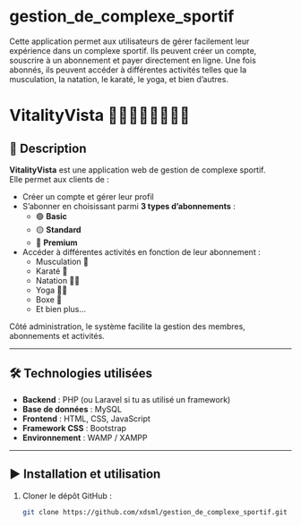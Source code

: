 # gestion_de_complexe_sportif
Cette application permet aux utilisateurs de gérer facilement leur expérience dans un complexe sportif. Ils peuvent créer un compte, souscrire à un abonnement et payer directement en ligne. Une fois abonnés, ils peuvent accéder à différentes activités telles que la musculation, la natation, le karaté, le yoga, et bien d’autres.
# VitalityVista 🏋️‍♂️🥋🏊‍♀️🧘‍♂️🥊

## 📌 Description
**VitalityVista** est une application web de gestion de complexe sportif.  
Elle permet aux clients de :
- Créer un compte et gérer leur profil
- S’abonner en choisissant parmi **3 types d’abonnements** :
  - 🟢 **Basic**
  - 🟡 **Standard**
  - 🔴 **Premium**
- Accéder à différentes activités en fonction de leur abonnement :
  - Musculation 💪
  - Karaté 🥋
  - Natation 🏊‍♀️
  - Yoga 🧘‍♂️
  - Boxe 🥊
  - Et bien plus…

Côté administration, le système facilite la gestion des membres, abonnements et activités.

---

## 🛠️ Technologies utilisées
- **Backend** : PHP (ou Laravel si tu as utilisé un framework)
- **Base de données** : MySQL
- **Frontend** : HTML, CSS, JavaScript
- **Framework CSS** : Bootstrap
- **Environnement** : WAMP / XAMPP

---

## ▶️ Installation et utilisation
1. Cloner le dépôt GitHub :
   ```bash
   git clone https://github.com/xdsml/gestion_de_complexe_sportif.git
